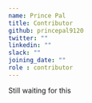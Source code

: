 ```yaml
---
name: Prince Pal
title: Contributor
github: princepal9120
twitter: ""
linkedin: ""
slack: ""
joining_date: ""
role : contributor
---
```


Still waiting for this
